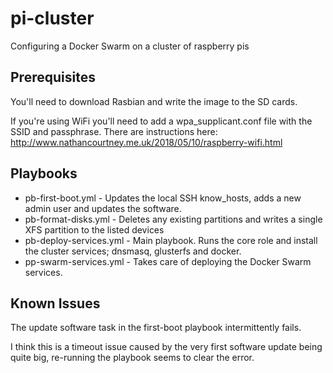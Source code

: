 # pi-cluster
Configuring a Docker Swarm on a cluster of raspberry pis


## Prerequisites

You'll need to download Rasbian and write the image to the SD cards.

If you're using WiFi you'll need to add a wpa_supplicant.conf file with the SSID and passphrase. There are instructions here: http://www.nathancourtney.me.uk/2018/05/10/raspberry-wifi.html

## Playbooks

* pb-first-boot.yml - Updates the local SSH know_hosts, adds a new admin user and updates the software.
* pb-format-disks.yml - Deletes any existing partitions and writes a single XFS partition to the listed devices
* pb-deploy-services.yml - Main playbook. Runs the core role and install the cluster services; dnsmasq, glusterfs and docker.
* pp-swarm-services.yml - Takes care of deploying the Docker Swarm services.

## Known Issues

The update software task in the first-boot playbook intermittently fails.

I think this is a timeout issue caused by the very first software update being quite big, re-running the playbook seems to clear the error.